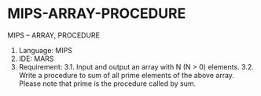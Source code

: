 # MIPS-ARRAY-PROCEDURE
MIPS – ARRAY, PROCEDURE
1. Language: MIPS
2. IDE: MARS
3. Requirement:
3.1. Input and output an array with N (N > 0) elements.
3.2. Write a procedure to sum of all prime elements of the above array. Please
note that prime is the procedure called by sum.
